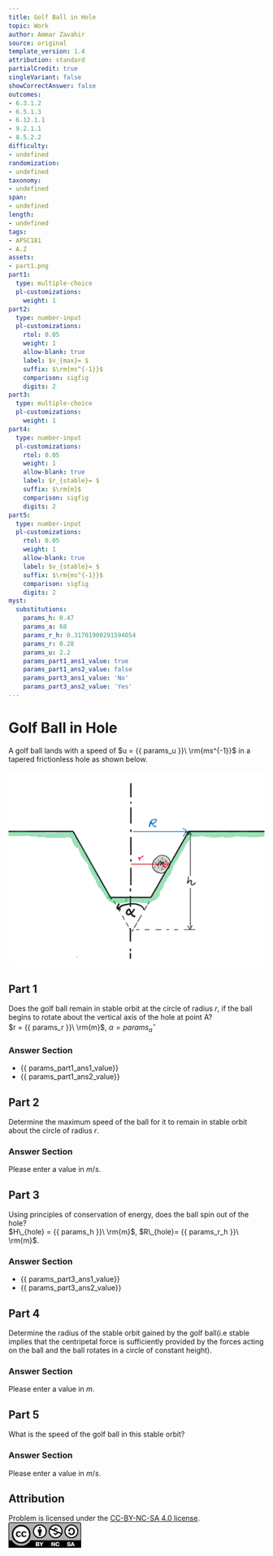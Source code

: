 ```yaml
---
title: Golf Ball in Hole
topic: Work
author: Ammar Zavahir
source: original
template_version: 1.4
attribution: standard
partialCredit: true
singleVariant: false
showCorrectAnswer: false
outcomes:
- 6.3.1.2
- 6.5.1.3
- 6.12.1.1
- 9.2.1.1
- 8.5.2.2
difficulty:
- undefined
randomization:
- undefined
taxonomy:
- undefined
span:
- undefined
length:
- undefined
tags:
- APSC181
- A.Z
assets:
- part1.png
part1:
  type: multiple-choice
  pl-customizations:
    weight: 1
part2:
  type: number-input
  pl-customizations:
    rtol: 0.05
    weight: 1
    allow-blank: true
    label: $v_{max}= $
    suffix: $\rm{ms^{-1}}$
    comparison: sigfig
    digits: 2
part3:
  type: multiple-choice
  pl-customizations:
    weight: 1
part4:
  type: number-input
  pl-customizations:
    rtol: 0.05
    weight: 1
    allow-blank: true
    label: $r_{stable}= $
    suffix: $\rm{m}$
    comparison: sigfig
    digits: 2
part5:
  type: number-input
  pl-customizations:
    rtol: 0.05
    weight: 1
    allow-blank: true
    label: $v_{stable}= $
    suffix: $\rm{ms^{-1}}$
    comparison: sigfig
    digits: 2
myst:
  substitutions:
    params_h: 0.47
    params_a: 68
    params_r_h: 0.31701900291594054
    params_r: 0.28
    params_u: 2.2
    params_part1_ans1_value: true
    params_part1_ans2_value: false
    params_part3_ans1_value: 'No'
    params_part3_ans2_value: 'Yes'
---
```

# Golf Ball in Hole
A golf ball lands with a speed of $u = {{ params_u }}\ \rm{ms^{-1}}$ in a tapered frictionless hole as shown below.

<img src="part1.png" width=600>

## Part 1

Does the golf ball remain in stable orbit at the circle of radius $r$, if the ball begins to rotate about the vertical axis of the hole at point A?<br>
$r = {{ params_r }}\ \rm{m}$, $\alpha = {{ params_a }}^{\circ}$

### Answer Section

- {{ params_part1_ans1_value}}
- {{ params_part1_ans2_value}}

## Part 2

Determine the maximum speed of the ball for it to remain in stable orbit about the circle of radius $r$.

### Answer Section

Please enter a value in $m/s$.

## Part 3

Using principles of conservation of energy, does the ball spin out of the hole?<br>
$H\_{hole} = {{ params_h }}\ \rm{m}$, $R\_{hole}= {{ params_r_h }}\ \rm{m}$.

### Answer Section

- {{ params_part3_ans1_value}}
- {{ params_part3_ans2_value}}

## Part 4

Determine the radius of the stable orbit gained by the golf ball(i.e stable implies that the centripetal force is sufficiently provided by the forces acting on the ball and the ball rotates in a circle of constant height).

### Answer Section

Please enter a value in $m$.

## Part 5

What is the speed of the golf ball in this stable orbit?

### Answer Section

Please enter a value in $m/s$.

## Attribution

Problem is licensed under the [CC-BY-NC-SA 4.0 license](https://creativecommons.org/licenses/by-nc-sa/4.0/).<br> ![The Creative Commons 4.0 license requiring attribution-BY, non-commercial-NC, and share-alike-SA license.](https://raw.githubusercontent.com/firasm/bits/master/by-nc-sa.png)